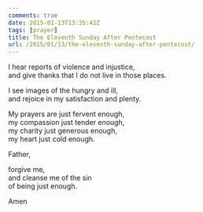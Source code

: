 ```yaml
---
comments: true
date: 2015-01-13T13:35:42Z
tags: [prayer]
title: The Eleventh Sunday After Pentecost
url: /2015/01/13/the-eleventh-sunday-after-pentecost/
---
```


I hear reports of violence and injustice,  
and give thanks that I do not live in those places.

I see images of the hungry and ill,  
and rejoice in my satisfaction and plenty.

My prayers are just fervent enough,  
my compassion just tender enough,  
my charity just generous enough,  
my heart just cold enough.

Father,

forgive me,  
and cleanse me of the sin  
of being just enough.

Amen


